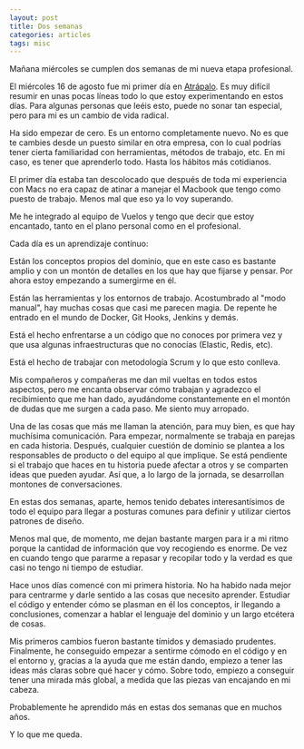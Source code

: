 ```yaml
---
layout: post
title: Dos semanas
categories: articles
tags: misc
---
```


Mañana miércoles se cumplen dos semanas de mi nueva etapa profesional.

El miércoles 16 de agosto fue mi primer día en <a href="http://www.atrapalo.com">Atrápalo</a>. Es muy difícil resumir en unas pocas líneas todo lo que estoy experimentando en estos días. Para algunas personas que leéis esto, puede no sonar tan especial, pero para mi es un cambio de vida radical.

Ha sido empezar de cero. Es un entorno completamente nuevo. No es que te cambies desde un puesto similar en otra empresa, con lo cual podrías tener cierta familiaridad con herramientas, métodos de trabajo, etc. En mi caso, es tener que aprenderlo todo. Hasta los hábitos más cotidianos.

El primer día estaba tan descolocado que después de toda mi experiencia con Macs no era capaz de atinar a manejar el Macbook que tengo como puesto de trabajo. Menos mal que eso ya lo voy superando.

Me he integrado al equipo de Vuelos y tengo que decir que estoy encantado, tanto en el plano personal como en el profesional.

Cada día es un aprendizaje contínuo:

Están los conceptos propios del dominio, que en este caso es bastante amplio y con un montón de detalles en los que hay que fijarse y pensar. Por ahora estoy empezando a sumergirme en él.

Están las herramientas y los entornos de trabajo. Acostumbrado al "modo manual", hay muchas cosas que casi me parecen magia. De repente he entrado en el mundo de Docker, Git Hooks, Jenkins y demás.

Está el hecho enfrentarse a un código que no conoces por primera vez y que usa algunas infraestructuras que no conocías (Elastic, Redis, etc).

Está el hecho de trabajar con metodología Scrum y lo que esto conlleva.

Mis compañeros y compañeras me dan mil vueltas en todos estos aspectos, pero me encanta observar cómo trabajan y agradezco el recibimiento que me han dado, ayudándome constantemente en el montón de dudas que me surgen a cada paso. Me siento muy arropado.

Una de las cosas que más me llaman la atención, para muy bien, es que hay muchísima comunicación. Para empezar, normalmente se trabaja en parejas en cada historia. Después, cualquier cuestión de dominio se plantea a los responsables de producto o del equipo al que implique. Se está pendiente si el trabajo que haces en tu historia puede afectar a otros y se comparten ideas que pueden ayudar. Así que, a lo largo de la jornada, se desarrollan montones de conversaciones.

En estas dos semanas, aparte, hemos tenido debates interesantísimos de todo el equipo para llegar a posturas comunes para definir y utilizar ciertos patrones de diseño.

Menos mal que, de momento, me dejan bastante margen para ir a mi ritmo porque la cantidad de información que voy recogiendo es enorme. De vez en cuando tengo que pararme a repasar y recopilar todo y la verdad es que casi no tengo ni tiempo de estudiar.

Hace unos días comencé con mi primera historia. No ha habido nada mejor para centrarme y darle sentido a las cosas que necesito aprender. Estudiar el código y entender cómo se plasman en él los conceptos, ir llegando a conclusiones, comenzar a hablar el lenguaje del dominio y un largo etcétera de cosas.

Mis primeros cambios fueron bastante tímidos y demasiado prudentes. Finalmente, he conseguido empezar a sentirme cómodo en el código y en el entorno y, gracias a la ayuda que me están dando, empiezo a tener las ideas más claras sobre qué hacer y cómo. Sobre todo, empiezo a conseguir tener una mirada más global, a medida que las piezas van encajando en mi cabeza.

Probablemente he aprendido más en estas dos semanas que en muchos años.

Y lo que me queda.

 

 